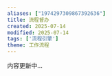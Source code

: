```yaml
---
aliases: ["1974297309867392636"]
title: 流程督办
created: 2025-07-14
modified: 2025-07-14
tags: ['流程引擎']
theme: 工作流程
---
```


内容更新中...